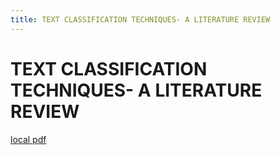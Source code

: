```yaml
---
title: TEXT CLASSIFICATION TECHNIQUES- A LITERATURE REVIEW
---
```


# TEXT CLASSIFICATION TECHNIQUES- A LITERATURE REVIEW

[local pdf](../../../pdfs/TEXT%20CLASSIFICATION%20TECHNIQUES-%20A%20LITERATURE%20REVIEW.pdf)
